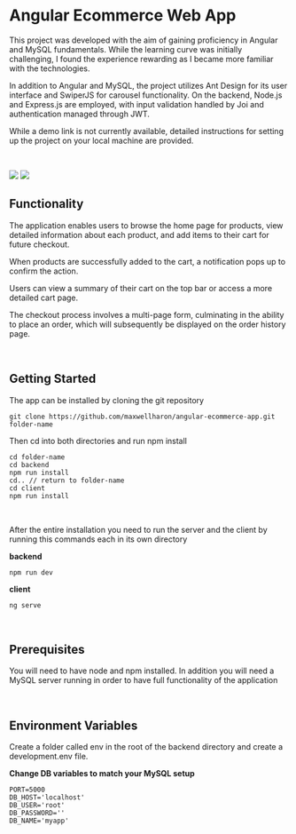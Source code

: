 # Angular Ecommerce Web App

This project was developed with the aim of gaining proficiency in Angular and MySQL fundamentals. While the learning curve was initially challenging, I found the experience rewarding as I became more familiar with the technologies. 

In addition to Angular and MySQL, the project utilizes Ant Design for its user interface and SwiperJS for carousel functionality. On the backend, Node.js and Express.js are employed, with input validation handled by Joi and authentication managed through JWT.

While a demo link is not currently available, detailed instructions for setting up the project on your local machine are provided.

<br/>

![](1.gif)
![](2.gif)

## Functionality

The application enables users to browse the home page for products, view detailed information about each product, and add items to their cart for future checkout.

When products are successfully added to the cart, a notification pops up to confirm the action.

Users can view a summary of their cart on the top bar or access a more detailed cart page.

The checkout process involves a multi-page form, culminating in the ability to place an order, which will subsequently be displayed on the order history page.

<br/>

## Getting Started

The app can be installed by cloning the git repository

```
git clone https://github.com/maxwellharon/angular-ecommerce-app.git folder-name
```

Then cd into both directories and run npm install

```
cd folder-name
cd backend
npm run install
cd.. // return to folder-name
cd client
npm run install
```

<br/>

After the entire installation you need to run the server and the client by running this commands each in its own directory

**backend**

```
npm run dev
```

**client**

```
ng serve
```

<br/>

## Prerequisites

You will need to have node and npm installed. In addition you will need a MySQL server running in order to have full functionality of the application

<br/>

## Environment Variables

Create a folder called env in the root of the backend directory and create a development.env file.

**Change DB variables to match your MySQL setup**

```
PORT=5000
DB_HOST='localhost'
DB_USER='root'
DB_PASSWORD=''
DB_NAME='myapp'
```
